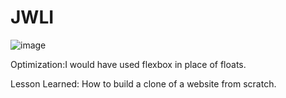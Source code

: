 # JWLI
![image](https://user-images.githubusercontent.com/101963767/172076178-093168c1-4268-4359-96a1-2b2421304dbc.png)

Optimization:I would have used flexbox in place of floats.

Lesson Learned: How to build a clone of a website from scratch.
